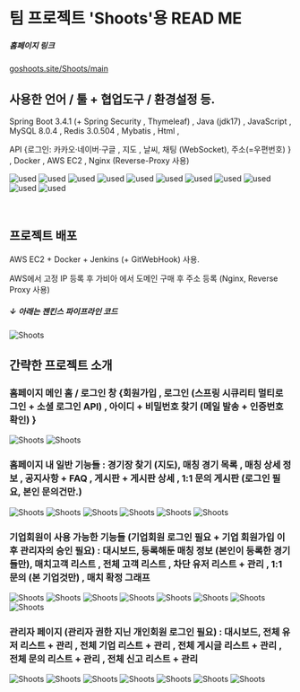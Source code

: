 # 팀 프로젝트 'Shoots'용 READ ME

##### 홈페이지 링크
[goshoots.site/Shoots/main](https://goshoots.site/Shoots/main) 

## 사용한 언어 / 툴 + 협업도구 / 환경설정 등.

Spring Boot 3.4.1 (+ Spring Security , Thymeleaf) , Java (jdk17) , JavaScript , MySQL 8.0.4 , Redis 3.0.504 , Mybatis , Html , 

API {로그인: 카카오·네이버·구글 , 지도 , 날씨, 채팅 (WebSocket), 주소(=우편번호) } ,
Docker , AWS EC2 , Nginx (Reverse-Proxy 사용)

![used](https://img.shields.io/badge/GitHub-100000?style=for-the-badge&logo=github&logoColor=white)
![used](https://img.shields.io/badge/Slack-4A154B?style=for-the-badge&logo=slack&logoColor=white)
![used](https://img.shields.io/badge/HTML-239120?style=for-the-badge&logo=html5&logoColor=white)
![used](https://img.shields.io/badge/JavaScript-F7DF1E?style=for-the-badge&logo=JavaScript&logoColor=white)
![used](https://img.shields.io/badge/Java-ED8B00?style=for-the-badge&logo=openjdk&logoColor=white)
![used](https://img.shields.io/badge/Bootstrap-563D7C?style=for-the-badge&logo=bootstrap&logoColor=white)
![used](https://img.shields.io/badge/Spring-6DB33F?style=for-the-badge&logo=spring&logoColor=white)
![used](https://img.shields.io/badge/Amazon_AWS-232F3E?style=for-the-badge&logo=amazon-aws&logoColor=white)
![used](https://img.shields.io/badge/MySQL-005C84?style=for-the-badge&logo=mysql&logoColor=white)
![used](https://img.shields.io/badge/redis-%23DD0031.svg?&style=for-the-badge&logo=redis&logoColor=white)
![used](https://img.shields.io/badge/GIT-E44C30?style=for-the-badge&logo=git&logoColor=white)

<br>

## 프로젝트 배포
AWS EC2 + Docker + Jenkins (+ GitWebHook) 사용.

AWS에서 고정 IP 등록 후 가비아 에서 도메인 구매 후 주소 등록 (Nginx, Reverse Proxy 사용)
##### ↓ 아래는 젠킨스 파이프라인 코드
![Shoots](https://github.com/youngsoo0206/ShootsComplete/blob/main/readmeImage/0.png?raw=true)


## 간략한 프로젝트 소개

### 홈페이지 메인 홈 / 로그인 창 {회원가입 , 로그인 (스프링 시큐리티 멀티로그인 + 소셜 로그인 API) , 아이디 + 비밀번호 찾기 (메일 발송 + 인증번호 확인) }

![Shoots](https://github.com/youngsoo0206/ShootsComplete/blob/main/readmeImage/1.png?raw=true)
![Shoots](https://github.com/youngsoo0206/ShootsComplete/blob/main/readmeImage/2.png?raw=true)

### 홈페이지 내 일반 기능들 : 경기장 찾기 (지도), 매칭 경기 목록 , 매칭 상세 정보 , 공지사항 + FAQ , 게시판 + 게시판 상세 , 1:1 문의 게시판 (로그인 필요, 본인 문의건만.)

![Shoots](https://github.com/youngsoo0206/ShootsComplete/blob/main/readmeImage/3.png?raw=true)
![Shoots](https://github.com/youngsoo0206/ShootsComplete/blob/main/readmeImage/4.png?raw=true)
![Shoots](https://github.com/youngsoo0206/ShootsComplete/blob/main/readmeImage/5.png?raw=true)
![Shoots](https://github.com/youngsoo0206/ShootsComplete/blob/main/readmeImage/6.png?raw=true)
![Shoots](https://github.com/youngsoo0206/ShootsComplete/blob/main/readmeImage/7.png?raw=true)
![Shoots](https://github.com/youngsoo0206/ShootsComplete/blob/main/readmeImage/8.png?raw=true)

### 기업회원이 사용 가능한 기능들 (기업회원 로그인 필요 + 기업 회원가입 이후 관리자의 승인 필요) : 대시보드, 등록해둔 매칭 정보 (본인이 등록한 경기들만), 매치고객 리스트 , 전체 고객 리스트 , 차단 유저 리스트 + 관리 , 1:1 문의 (본 기업것만) , 매치 확정 그래프

![Shoots]()
![Shoots]()
![Shoots]()
![Shoots]()
![Shoots]()
![Shoots]()
![Shoots]()
![Shoots]()

### 관리자 페이지 (관리자 권한 지닌 개인회원 로그인 필요) : 대시보드, 전체 유저 리스트 + 관리 , 전체 기업 리스트 + 관리 , 전체 게시글 리스트 + 관리 , 전체 문의 리스트 + 관리 , 전체 신고 리스트 + 관리

![Shoots]()
![Shoots]()
![Shoots]()
![Shoots]()
![Shoots]()
![Shoots]()
![Shoots]()




